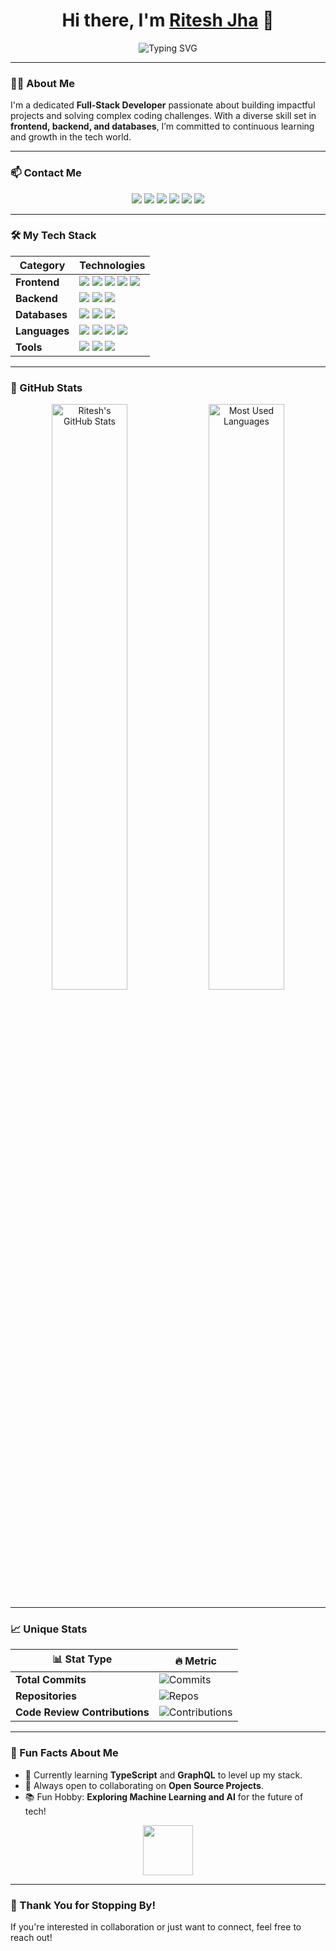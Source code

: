 <h1 align="center">
  Hi there, I'm <a href="https://about-ritesh.netlify.app/" target="_blank">Ritesh Jha</a> 👋
</h1>

<p align="center">
  <img src="https://readme-typing-svg.herokuapp.com?font=Roboto+Mono&color=%2336BCF7&size=28&center=true&vCenter=true&width=450&lines=Developer+and+Tech+Enthu;Open+Source+Contributor;Problem+Solver+and+Coder" alt="Typing SVG">
</p>

---

### 🧑‍💻 About Me
I'm a dedicated **Full-Stack Developer** passionate about building impactful projects and solving complex coding challenges. With a diverse skill set in **frontend, backend, and databases**, I’m committed to continuous learning and growth in the tech world.

---

### 📫 Contact Me
<p align="center">
  <a href="mailto:riteshjha2174@gmail.com"><img src="https://img.shields.io/badge/Gmail-D14836?style=for-the-badge&logo=gmail&logoColor=white"></a>
  <a href="https://www.linkedin.com/in/riteshjha912/"><img src="https://img.shields.io/badge/LinkedIn-%230077B5.svg?style=for-the-badge&logo=linkedin&logoColor=white"></a>
  <a href="https://github.com/RiteshJha912"><img src="https://img.shields.io/badge/GitHub-%2312100E.svg?style=for-the-badge&logo=github&logoColor=white"></a>
  <a href="https://about-ritesh.netlify.app/"><img src="https://img.shields.io/badge/Portfolio-%230A0A0A.svg?style=for-the-badge&logo=wordpress&logoColor=white"></a>
  <a href="https://www.codechef.com/users/ritesh_jha_9"><img src="https://img.shields.io/badge/CodeChef-%23B92B27.svg?style=for-the-badge&logo=codechef&logoColor=white"></a>
  <a href="https://www.hackerrank.com/profile/riteshjha2174"><img src="https://img.shields.io/badge/HackerRank-%232EC866.svg?style=for-the-badge&logo=hackerrank&logoColor=white"></a>
</p>

---

### 🛠️ My Tech Stack

| **Category**   | **Technologies**                                                                                                                                                                                                                                                                                                      |
|----------------|-----------------------------------------------------------------------------------------------------------------------------------------------------------------------------------------------------------------------------------------------------------------------------------------------------------------------|
| **Frontend**   | <img src="https://img.shields.io/badge/HTML-%23E34F26.svg?&style=flat-square&logo=html5&logoColor=white"/> <img src="https://img.shields.io/badge/CSS-%231572B6.svg?&style=flat-square&logo=css3&logoColor=white"/> <img src="https://img.shields.io/badge/JavaScript-%23F7DF1E.svg?&style=flat-square&logo=javascript&logoColor=black"/> <img src="https://img.shields.io/badge/ReactJS-%2361DAFB.svg?&style=flat-square&logo=react&logoColor=black"/> <img src="https://img.shields.io/badge/PugJS-%23A86454.svg?&style=flat-square&logo=pug&logoColor=white"/> |
| **Backend**    | <img src="https://img.shields.io/badge/NodeJS-%23339933.svg?&style=flat-square&logo=node.js&logoColor=white"/> <img src="https://img.shields.io/badge/ExpressJS-%23000000.svg?&style=flat-square&logo=express&logoColor=white"/> <img src="https://img.shields.io/badge/Flask-%23000000.svg?&style=flat-square&logo=flask&logoColor=white"/> |
| **Databases**  | <img src="https://img.shields.io/badge/MongoDB-%2347A248.svg?&style=flat-square&logo=mongodb&logoColor=white"/> <img src="https://img.shields.io/badge/Firebase-%23FFCA28.svg?&style=flat-square&logo=firebase&logoColor=black"/> <img src="https://img.shields.io/badge/MySQL-%234479A1.svg?&style=flat-square&logo=mysql&logoColor=white"/> |
| **Languages**  | <img src="https://img.shields.io/badge/C++-%2300599C.svg?&style=flat-square&logo=c%2B%2B&logoColor=white"/> <img src="https://img.shields.io/badge/C-%23A8B9CC.svg?&style=flat-square&logo=c&logoColor=black"/> <img src="https://img.shields.io/badge/Python-%233776AB.svg?&style=flat-square&logo=python&logoColor=white"/> <img src="https://img.shields.io/badge/Java-%23007396.svg?&style=flat-square&logo=java&logoColor=white"/> |
| **Tools**      | <img src="https://img.shields.io/badge/Postman-%23FF6C37.svg?&style=flat-square&logo=postman&logoColor=white"/> <img src="https://img.shields.io/badge/Git-%23F05033.svg?&style=flat-square&logo=git&logoColor=white"/> <img src="https://img.shields.io/badge/Kali_Linux-%23557C94.svg?&style=flat-square&logo=kalilinux&logoColor=white"/> |

---

### 🚀 GitHub Stats

<p align="center">
  <img width="49%" src="https://github-readme-stats.vercel.app/api?username=RiteshJha912&show_icons=true&theme=tokyonight" alt="Ritesh's GitHub Stats">
  <img width="49%" src="https://github-readme-stats.vercel.app/api/top-langs/?username=RiteshJha912&layout=compact&theme=tokyonight" alt="Most Used Languages">
</p>

---

### 📈 Unique Stats
| 📊 **Stat Type**           | 🔥 **Metric** |
|----------------------------|---------------|
| **Total Commits**          | ![Commits](https://img.shields.io/github/commit-activity/y/RiteshJha912?label=Yearly%20Commits&style=flat-square) |
| **Repositories**           | ![Repos](https://img.shields.io/github/repo-count/RiteshJha912?label=Total%20Repos&color=purple&style=flat-square) |
| **Code Review Contributions** | ![Contributions](https://img.shields.io/github/contributors/RiteshJha912?label=Total%20Contributors&color=brightgreen&style=flat-square) |

---

### 🎉 Fun Facts About Me
- 🌱 Currently learning **TypeScript** and **GraphQL** to level up my stack.
- 🚀 Always open to collaborating on **Open Source Projects**.
- 📚 Fun Hobby: **Exploring Machine Learning and AI** for the future of tech!

<p align="center">
  <img src="https://media.giphy.com/media/WUlplcMpOCEmTGBtBW/giphy.gif" width="80">
</p>

---

### 🙏 Thank You for Stopping By!
If you're interested in collaboration or just want to connect, feel free to reach out!

